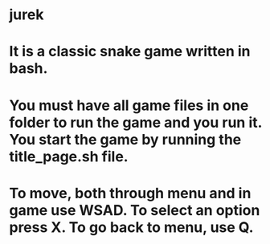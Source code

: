 # jurek

# It is a classic snake game written in bash.

# You must have all game files in one folder to run the game and you run it. You start the game by running the title_page.sh file.

# To move, both through menu and in game use WSAD. To select an option press X. To go back to menu, use Q.
